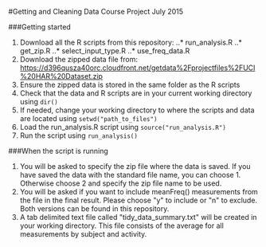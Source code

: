 #Getting and Cleaning Data Course Project
July 2015

###Getting started
1. Download all the R scripts from this repository:
..* run_analysis.R
..* get_zip.R
..* select_input_type.R
..* use_freq_data.R
2. Download the zipped data file from: https://d396qusza40orc.cloudfront.net/getdata%2Fprojectfiles%2FUCI%20HAR%20Dataset.zip
3. Ensure the zipped data is stored in the same folder as the R scripts
4. Check that the data and R scripts are in your current working directory using `dir()`
5. If needed, change your working directory to where the scripts and data are located using `setwd("path_to_files")`
6. Load the run_analysis.R script using `source("run_analysis.R")`
7. Run the script using `run_analysis()`

###When the script is running
1. You will be asked to specify the zip file where the data is saved. If you have saved the data with the standard file name, you can choose 1. Otherwise choose 2 and specify the zip file name to be used.
2. You will be asked if you want to include meanFreq() measurements from the file in the final result. Please choose "y" to include or "n" to exclude. Both versions can be found in this repository.
3. A tab delimited text file called "tidy_data_summary.txt" will be created in your working directory. This file consists of the average for all measurements by subject and activity.